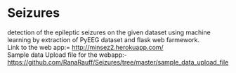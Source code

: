 # Seizures
detection of the epileptic seizures on the given dataset using machine learning by extraction of PyEEG dataset and flask web farmework.<br>
Link to the web app:= http://minsez2.herokuapp.com/<br>
Sample data Upload file for the webapp:- https://github.com/RanaRauff/Seizures/tree/master/sample_data_upload_file
